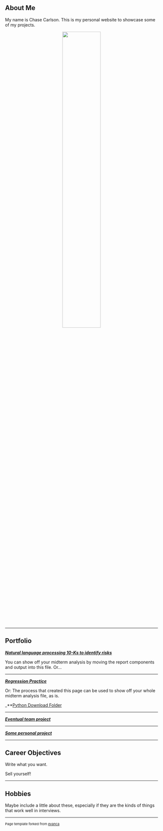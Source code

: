 ## About Me

My name is Chase Carlson. This is my personal website to showcase some of my projects.

<!-- Upload your own photo and change the path -->

<p style="text-align:center;">
  <img class="img-circle" src="https://github.com/donbowen/donbowen.github.io/raw/master/documents/chase_pic.jpeg" width="50%">
</p>

---

## Portfolio

<!-- You can link to other websites, PDFs in this repo, and other pages in this repo -->

_**[Natural language processing 10-Ks to identify risks](10k_nlp_covid)**_

You can show off your midterm analysis by moving the report components and output into this file. Or...



---

_**[Regression Practice](Regression_practice)**_

Or: The process that created this page can be used to show off your whole midterm analysis file, as is.

_**[Python Download Folder](download_text_files)

---

_**[Eventual team project](https://donbowen.github.io/teamproject/)**_



---

_**[Some personal project](/pdf/sample_presentation.pdf)**_



---

## Career Objectives

Write what you want. 

Sell yourself!

---

## Hobbies

Maybe include a little about these, especially if they are the kinds of things that work well in interviews.

---
<p style="font-size:11px">Page template forked from <a href="https://github.com/evanca/quick-portfolio">evanca</a></p>
<!-- Remove above link if you don't want to attibute -->

